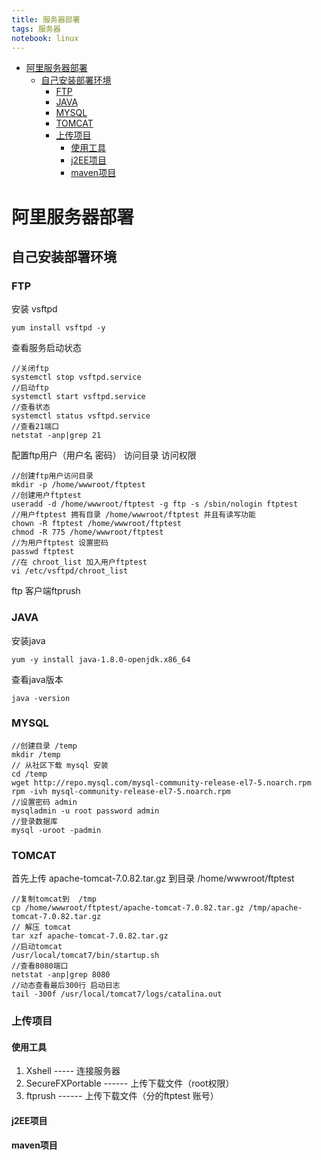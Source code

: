 ```yaml
---
title: 服务器部署
tags: 服务器
notebook: linux
---
```

<!-- TOC -->

- [阿里服务器部署](#阿里服务器部署)
    - [自己安装部署环境](#自己安装部署环境)
        - [FTP](#ftp)
        - [JAVA](#java)
        - [MYSQL](#mysql)
        - [TOMCAT](#tomcat)
        - [上传项目](#上传项目)
            - [使用工具](#使用工具)
            - [j2EE项目](#j2ee项目)
            - [maven项目](#maven项目)

<!-- /TOC -->
# 阿里服务器部署

## 自己安装部署环境

### FTP
安装 vsftpd
```
yum install vsftpd -y
```
查看服务启动状态
```
//关闭ftp
systemctl stop vsftpd.service
//启动ftp
systemctl start vsftpd.service
//查看状态
systemctl status vsftpd.service
//查看21端口
netstat -anp|grep 21
```
配置ftp用户（用户名 密码） 访问目录 访问权限
```
//创建ftp用户访问目录
mkdir -p /home/wwwroot/ftptest
//创建用户ftptest
useradd -d /home/wwwroot/ftptest -g ftp -s /sbin/nologin ftptest
//用户ftptest 拥有目录 /home/wwwroot/ftptest 并且有读写功能
chown -R ftptest /home/wwwroot/ftptest
chmod -R 775 /home/wwwroot/ftptest
//为用户ftptest 设置密码
passwd ftptest
//在 chroot_list 加入用户ftptest
vi /etc/vsftpd/chroot_list
```

ftp 客户端ftprush


### JAVA
安装java
```
yum -y install java-1.8.0-openjdk.x86_64
```
查看java版本
```
java -version
```

### MYSQL
```
//创建目录 /temp
mkdir /temp 
// 从社区下载 mysql 安装
cd /temp
wget http://repo.mysql.com/mysql-community-release-el7-5.noarch.rpm  
rpm -ivh mysql-community-release-el7-5.noarch.rpm 
//设置密码 admin
mysqladmin -u root password admin
//登录数据库
mysql -uroot -padmin
```

### TOMCAT
首先上传 apache-tomcat-7.0.82.tar.gz 到目录 /home/wwwroot/ftptest
```
//复制tomcat到  /tmp
cp /home/wwwroot/ftptest/apache-tomcat-7.0.82.tar.gz /tmp/apache-tomcat-7.0.82.tar.gz
// 解压 tomcat
tar xzf apache-tomcat-7.0.82.tar.gz
//启动tomcat
/usr/local/tomcat7/bin/startup.sh
//查看8080端口
netstat -anp|grep 8080
//动态查看最后300行 启动日志
tail -300f /usr/local/tomcat7/logs/catalina.out
```

### 上传项目

#### 使用工具
1. Xshell ----- 连接服务器
2. SecureFXPortable ------ 上传下载文件（root权限）
3. ftprush ------ 上传下载文件（分的ftptest 账号）

#### j2EE项目

#### maven项目


